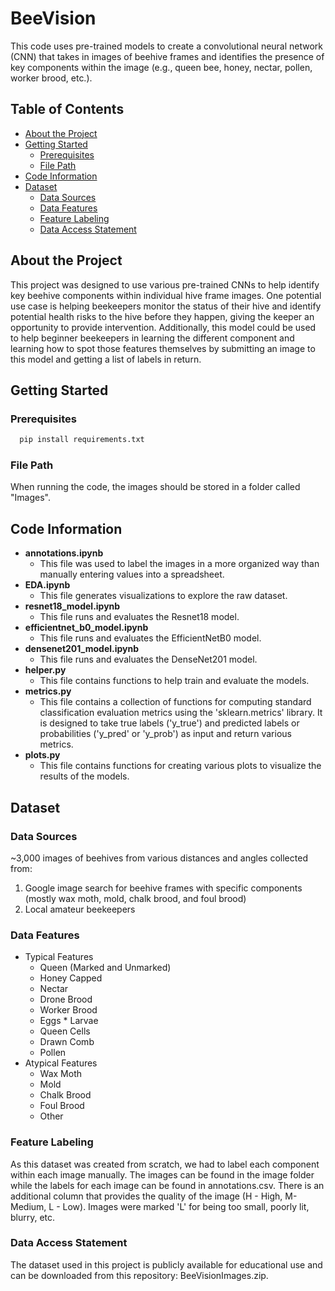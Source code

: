 # BeeVision
This code uses pre-trained models to create a convolutional neural network (CNN) that takes in images of beehive frames and identifies the presence of key components within the image (e.g., queen bee, honey, nectar, pollen, worker brood, etc.).

## Table of Contents
- [About the Project](#about-the-project)
- [Getting Started](#getting-started)
  - [Prerequisites](#prerequisites)
  - [File Path](#file-path)
- [Code Information](#code-information)
- [Dataset](#dataset)
  - [Data Sources](#data-sources) 
  - [Data Features](#data-features)
  - [Feature Labeling](#feature-labeling)
  - [Data Access Statement](#data-access-statement)

## About the Project
This project was designed to use various pre-trained CNNs to help identify key beehive components within individual hive frame images. One potential use case is helping beekeepers monitor the status of their hive and identify potential health risks to the hive before they happen, giving the keeper an opportunity to provide intervention. Additionally, this model could be used to help beginner beekeepers in learning the different component and learning how to spot those features themselves by submitting an image to this model and getting a list of labels in return.


## Getting Started
### Prerequisites
```bash
  pip install requirements.txt
  ```
### File Path
When running the code, the images should be stored in a folder called "Images".

## Code Information
- <b>annotations.ipynb</b>
  - This file was used to label the images in a more organized way than manually entering values into a spreadsheet.
- <b>EDA.ipynb</b>
  - This file generates visualizations to explore the raw dataset. 
- <b>resnet18_model.ipynb</b>
  - This file runs and evaluates the Resnet18 model. 
- <b>efficientnet_b0_model.ipynb</b>
  - This file runs and evaluates the EfficientNetB0 model. 
- <b>densenet201_model.ipynb</b>
  - This file runs and evaluates the DenseNet201 model.
- <b>helper.py</b>
  - This file contains functions to help train and evaluate the models.
- <b>metrics.py</b>
  - This file contains a collection of functions for computing standard classification evaluation metrics using the 'sklearn.metrics' library. It is designed to take true labels ('y_true') and predicted labels or probabilities ('y_pred' or 'y_prob') as input and return various metrics.
- <b>plots.py</b>
  - This file contains functions for creating various plots to visualize the results of the models.

## Dataset
### Data Sources
~3,000 images of beehives from various distances and angles collected from:
1. Google image search for beehive frames with specific components (mostly wax moth, mold, chalk brood, and foul brood)
2. Local amateur beekeepers
### Data Features
- Typical Features
  - Queen (Marked and Unmarked)
  - Honey Capped
  - Nectar
  - Drone Brood
  - Worker Brood
  - Eggs * Larvae
  - Queen Cells
  - Drawn Comb
  - Pollen
- Atypical Features
  - Wax Moth
  - Mold
  - Chalk Brood
  - Foul Brood
  - Other
 
### Feature Labeling
As this dataset was created from scratch, we had to label each component within each image manually. The images can be found in the image folder while the labels for each image can be found in annotations.csv. There is an additional column that provides the quality of the image (H - High, M- Medium, L - Low). Images were marked 'L' for being too small, poorly lit, blurry, etc.

### Data Access Statement
The dataset used in this project is publicly available for educational use and can be downloaded from this repository: BeeVisionImages.zip.









  
